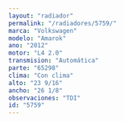 ```yaml
---
layout: "radiador"
permalink: "/radiadores/5759/"
marca: "Volkswagen"
modelo: "Amarok"
ano: "2012"
motor: "L4 2.0"
transmision: "Automática"
parte: "65298"
clima: "Con clima"
alto: "23 9/16"
ancho: "26 1/8"
observaciones: "TDI"
id: "5759"
---
```


